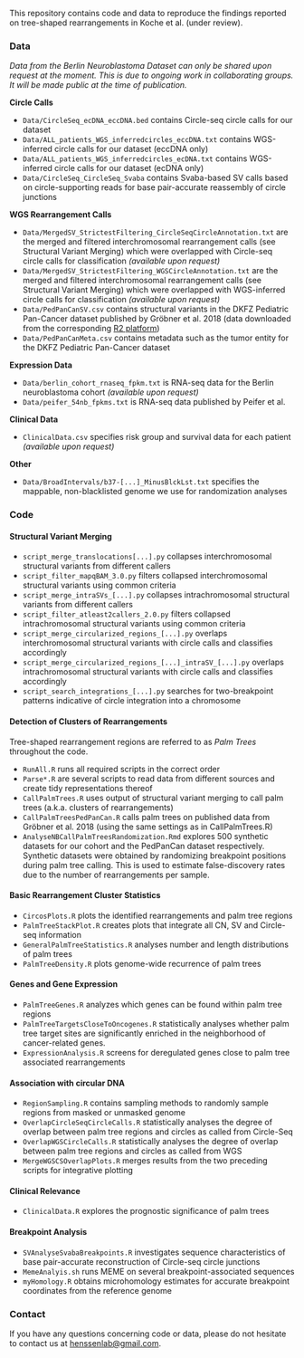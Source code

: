 This repository contains code and data to reproduce the findings reported on tree-shaped rearrangements in Koche et al. (under review).

### Data

*Data from the Berlin Neuroblastoma Dataset can only be shared upon request at the moment. This is due to ongoing work in collaborating groups. It will be made public at the time of publication.*

**Circle Calls**
- `Data/CircleSeq_ecDNA_eccDNA.bed` contains Circle-seq circle calls for our dataset
- `Data/ALL_patients_WGS_inferredcircles_eccDNA.txt` contains WGS-inferred circle calls for our dataset (eccDNA only)
- `Data/ALL_patients_WGS_inferredcircles_ecDNA.txt` contains WGS-inferred circle calls for our dataset (ecDNA only)
- `Data/CircleSeq_CircleSeq_Svaba` contains Svaba-based SV calls based on circle-supporting reads for base pair-accurate reassembly of circle junctions

**WGS Rearrangement Calls**
- `Data/MergedSV_StrictestFiltering_CircleSeqCircleAnnotation.txt` are the merged and filtered interchromosomal rearrangement calls (see Structural Variant Merging) which were overlapped with Circle-seq circle calls for classification *(available upon request)*
- `Data/MergedSV_StrictestFiltering_WGSCircleAnnotation.txt` are the merged and filtered interchromosomal rearrangement calls (see Structural Variant Merging) which were overlapped with WGS-inferred circle calls for classification *(available upon request)*
- `Data/PedPanCanSV.csv` contains structural variants in the DKFZ Pediatric Pan-Cancer dataset published by Gröbner et al. 2018 (data downloaded from the corresponding [R2 platform](https://hgserver1.amc.nl/cgi-bin/r2/main.cgi?&dscope=DKFZ_PED&option=about_dscope))
- `Data/PedPanCanMeta.csv` contains metadata such as the tumor entity for the DKFZ Pediatric Pan-Cancer dataset

**Expression Data**
- `Data/berlin_cohort_rnaseq_fpkm.txt` is RNA-seq data for the Berlin neuroblastoma cohort *(available upon request)*
- `Data/peifer_54nb_fpkms.txt` is RNA-seq data published by Peifer et al.

**Clinical Data**
- `ClinicalData.csv` specifies risk group and survival data for each patient *(available upon request)*

**Other**
- `Data/BroadIntervals/b37-[...]_MinusBlckLst.txt` specifies the mappable, non-blacklisted genome we use for randomization analyses


### Code

#### Structural Variant Merging
- `script_merge_translocations[...].py` collapses interchromosomal structural variants from different callers
- `script_filter_mapqBAM_3.0.py` filters collapsed interchromosomal structural variants using common criteria
- `script_merge_intraSVs_[...].py` collapses intrachromosomal structural variants from different callers
- `script_filter_atleast2callers_2.0.py` filters collapsed intrachromosomal structural variants using common criteria
- `script_merge_circularized_regions_[...].py` overlaps interchromosomal structural variants with circle calls and classifies accordingly
- `script_merge_circularized_regions_[...]_intraSV_[...].py` overlaps intrachromosomal structural variants with circle calls and classifies accordingly
- `script_search_integrations_[...].py` searches for two-breakpoint patterns indicative of circle integration into a chromosome

#### Detection of Clusters of Rearrangements
Tree-shaped rearrangement regions are referred to as *Palm Trees* throughout the code.
- `RunAll.R` runs all required scripts in the correct order
- `Parse*.R` are several scripts to read data from different sources and create tidy representations thereof
- `CallPalmTrees.R` uses output of structural variant merging to call palm trees (a.k.a. clusters of rearrangements)
- `CallPalmTreesPedPanCan.R` calls palm trees on published data from Gröbner et al. 2018 (using the same settings as in CallPalmTrees.R)
- `AnalyseNBCallPalmTreesRandomization.Rmd` explores 500 synthetic datasets for our cohort and the PedPanCan dataset respectively. Synthetic datasets were obtained by randomizing breakpoint positions during palm tree calling. This is used to estimate false-discovery rates due to the number of rearrangements per sample.

#### Basic Rearrangement Cluster Statistics
- `CircosPlots.R` plots the identified rearrangements and palm tree regions
- `PalmTreeStackPlot.R` creates plots that integrate all CN, SV and Circle-seq information
- `GeneralPalmTreeStatistics.R` analyses number and length distributions of palm trees
- `PalmTreeDensity.R` plots genome-wide recurrence of palm trees

#### Genes and Gene Expression
- `PalmTreeGenes.R` analyzes which genes can be found within palm tree regions
- `PalmTreeTargetsCloseToOncogenes.R` statistically analyses whether palm tree target sites are significantly enriched in the neighborhood of cancer-related genes.
- `ExpressionAnalysis.R` screens for deregulated genes close to palm tree associated rearrangements

#### Association with circular DNA
- `RegionSampling.R` contains sampling methods to randomly sample regions from masked or unmasked genome
- `OverlapCircleSeqCircleCalls.R` statistically analyses the degree of overlap between palm tree regions and circles as called from Circle-Seq
- `OverlapWGSCircleCalls.R` statistically analyses the degree of overlap between palm tree regions and circles as called from WGS
- `MergeWGSCSOverlapPlots.R` merges results from the two preceding scripts for integrative plotting

#### Clinical Relevance
- `ClinicalData.R` explores the prognostic significance of palm trees

#### Breakpoint Analysis
- `SVAnalyseSvabaBreakpoints.R` investigates sequence characteristics of base pair-accurate reconstruction of Circle-seq circle junctions
- `MemeAnalyis.sh` runs MEME on several breakpoint-associated sequences
- `myHomology.R` obtains microhomology estimates for accurate breakpoint coordinates from the reference genome 

### Contact
If you have any questions concerning code or data, please do not hesitate to contact us at henssenlab@gmail.com.
